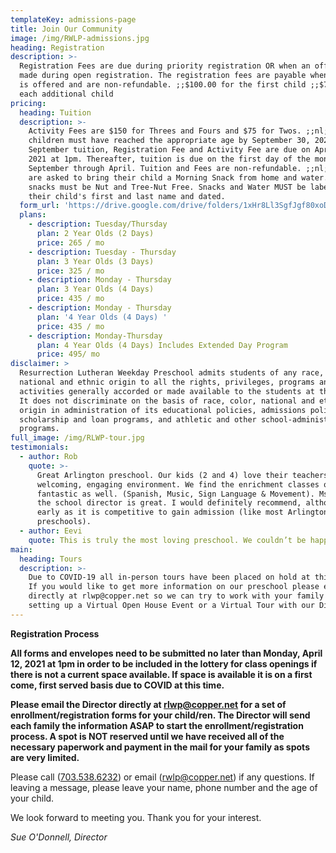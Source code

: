 ```yaml
---
templateKey: admissions-page
title: Join Our Community
image: /img/RWLP-admissions.jpg
heading: Registration
description: >-
  Registration Fees are due during priority registration OR when an offer is
  made during open registration. The registration fees are payable when a space
  is offered and are non-refundable. ;;$100.00 for the first child ;;$75.00 for
  each additional child
pricing:
  heading: Tuition
  description: >-
    Activity Fees are $150 for Threes and Fours and $75 for Twos. ;;nl;;All
    children must have reached the appropriate age by September 30, 2021.
    September tuition, Registration Fee and Activity Fee are due on April 12th,
    2021 at 1pm. Thereafter, tuition is due on the first day of the month from
    September through April. Tuition and Fees are non-refundable. ;;nl;;Parents
    are asked to bring their child a Morning Snack from home and water. All
    snacks must be Nut and Tree-Nut Free. Snacks and Water MUST be labeled with
    their child's first and last name and dated.
  form_url: 'https://drive.google.com/drive/folders/1xHr8Ll3SgfJgf80xoDyxuLPDOEhvgkt1'
  plans:
    - description: Tuesday/Thursday
      plan: 2 Year Olds (2 Days)
      price: 265 / mo
    - description: Tuesday - Thursday
      plan: 3 Year Olds (3 Days)
      price: 325 / mo
    - description: Monday - Thursday
      plan: 3 Year Olds (4 Days)
      price: 435 / mo
    - description: Monday - Thursday
      plan: '4 Year Olds (4 Days) '
      price: 435 / mo
    - description: Monday-Thursday
      plan: 4 Year Olds (4 Days) Includes Extended Day Program
      price: 495/ mo
disclaimer: >
  Resurrection Lutheran Weekday Preschool admits students of any race, color,
  national and ethnic origin to all the rights, privileges, programs and
  activities generally accorded or made available to the students at the school.
  It does not discriminate on the basis of race, color, national and ethnic
  origin in administration of its educational policies, admissions policies,
  scholarship and loan programs, and athletic and other school-administered
  programs.
full_image: /img/RLWP-tour.jpg
testimonials:
  - author: Rob
    quote: >-
      Great Arlington preschool. Our kids (2 and 4) love their teachers and the
      welcoming, engaging environment. We find the enrichment classes offered
      fantastic as well. (Spanish, Music, Sign Language & Movement). Ms. Martha,
      the school director is great. I would definitely recommend, although apply
      early as it is competitive to gain admission (like most Arlington
      preschools).
  - author: Eevi
    quote: This is truly the most loving preschool. We couldn’t be happier!
main:
  heading: Tours
  description: >-
    Due to COVID-19 all in-person tours have been placed on hold at this time.
    If you would like to get more information on our preschool please email us
    directly at rlwp@copper.net so we can try to work with your family on
    setting up a Virtual Open House Event or a Virtual Tour with our Director.
---
```

**Registration Process**

**All forms and envelopes need to be submitted no later than Monday, April 12, 2021 at 1pm in order to be included in the lottery for class openings if there is not a current space available. If space is available it is on a first come, first served basis due to COVID at this time.**

**Please email the Director directly at [rlwp@copper.net](mailto:rlwp@copper.net) for a set of enrollment/registration forms for your child/ren. The Director will send each family the information ASAP to start the enrollment/registration process. A spot is NOT reserved until we have received all of the necessary paperwork and payment in the mail for your family as spots are very limited.**

Please call ([703.538.6232](tel:+17035386232)) or email ([rwlp@copper.net](rwlp@copper.net)) if any questions. If leaving a message, please leave your name, phone number and the age of your child. 

We look forward to meeting you. Thank you for your interest. 

*Sue O'Donnell, Director*
